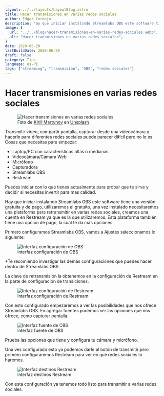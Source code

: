 ```yaml
---
layout: ../../layouts/LayoutBlog.astro
title: Hacer transmisiones en varias redes sociales
author: Edgar Cornejo
description: "ay que iniciar instalando Streamlabs OBS este software tiene una versión gratuita y de pago, utilizaremos el gratuito, una ves instalado necesitaremos una plataforma para retransmitir en varias redes sociales, creamos una cuenta en Restream ya que es la que utilizaremos."
image: {
  url: "../../blog/hacer-transmisiones-en-varias-redes-sociales.webp",
  alt: "Hacer transmisiones en varias redes sociales",
}  
date: 2020-06-29
lastBuildDate: 2020-06-29
draft: false
category: Tips
language: es-PE
tags: ["streaming", "transmisión", "OBS", "redes sociales"]
---
```


# Hacer transmisiones en varias redes sociales

<figure>
  <img src="../../blog/hacer-transmisiones-en-varias-redes-sociales.webp" alt="Hacer transmisiones en varias redes sociales"/>
  <figcaption>Foto de <a href="https://unsplash.com/es/@kirchik5" title="Kirill Martynov" target="_blank">Kirill Martynov</a> en <a href="https://unsplash.com/es/fotos/monitor-de-computadora-de-pantalla-plana-negro-encendido-junto-al-teclado-de-computadora-negro-y-el-mouse-de-computadora-negro-h9pdWDuaLvs" title="Unsplash" target="_blank">Unsplash</a></figcaption>
</figure>

Transmitir video, compartir pantalla, capturar desde una videocámara y hacerlo para diferentes redes sociales puede parecer difícil pero no lo es. Cosas que necesitas para empezar:

- Laptop/PC con características altas o medianas
- Videocámara/Cámara Web 
- Micrófono
- Capturadora
- Streamlabs OBS
- Restream

Puedes iniciar con lo que tienes actualmente para probar que te sirve y decidir si necesitas invertir para mas calidad.

Hay que iniciar instalando Streamlabs OBS este software tiene una versión gratuita y de pago, utilizaremos el gratuito, una vez instalado necesitaremos una plataforma para retransmitir en varias redes sociales, creamos una cuenta en Restream ya que es la que utilizaremos. Esta plataforma también tiene una opción de pago, la cual te da más opciones.

Primero configuramos Streamlabs OBS, vamos a Ajustes seleccionamos lo siguiente:

<figure>
  <img src="../../blog/interfaz-configuracion-obs.png" alt="Interfaz configuración de OBS"/>
  <figcaption>Interfaz configuración de OBS</figcaption>
</figure>

*Te recomiendo investigar las demás configuraciones que puedes hacer dentro de Streamlabs OBS.

La clave de retransmisión la obtenemos en la configuración de Restream en la parte de configuración de transiciones.

<figure>
  <img src="../../blog/interfaz-configuracion-restram.png" alt="Interfaz configuración de Restream"/>
  <figcaption>Interfaz configuración de Restream</figcaption>
</figure>

Con esto configurado empezaremos a ver las posibilidades que nos ofrece Streamlabs OBS. En agregar fuentes podemos ver las opciones que nos ofrece, como capturar pantalla.

<figure>
  <img src="../../blog/interfaz-fuentes-obs.png" alt="Interfaz fuente de OBS"/>
  <figcaption>Interfaz fuente de OBS</figcaption>
</figure>

Prueba las opciones que tiene y configura tu cámara y micrófono.

Una ves configurado esto ya podemos darle al botón de transmitir pero primero configuraremos Restream para ver en qué redes sociales lo haremos.

<figure>
  <img src="../../blog/interfaz-destinos-restream.png" alt="Interfaz destinos Restream"/>
  <figcaption>Interfaz destinos Restream</figcaption>
</figure>

Con esta configuración ya tenemos todo listo para transmitir a varias redes sociales.
